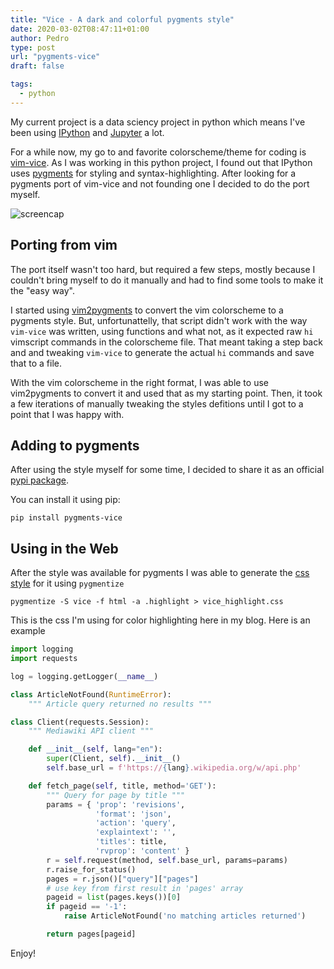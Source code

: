 ```yaml
---
title: "Vice - A dark and colorful pygments style"
date: 2020-03-02T08:47:11+01:00
author: Pedro
type: post
url: "pygments-vice"
draft: false

tags:
  - python
---
```


My current project is a data sciency project in python which means I've been using [IPython](https://ipython.org/) and [Jupyter](https://jupyter.org/) a lot.

For a while now, my go to and favorite colorscheme/theme for coding is [vim-vice](https://github.com/bcicen/vim-vice). As I was working in this python project, I found out that IPython uses [pygments](https://pygments.org/) for styling and syntax-highlighting. After looking for a pygments port of vim-vice and not founding one I decided to do the port myself.

![screencap][screencap]

## Porting from vim

The port itself wasn't too hard, but required a few steps, mostly because I couldn't bring myself to do it manually and had to find some tools to make it the "easy way". 

I started using [vim2pygments](https://github.com/honza/vim2pygments) to convert the vim colorscheme to a pygments style. But, unfortunattelly, that script didn't work with the way `vim-vice` was written, using functions and what not, as it expected raw `hi` vimscript commands in the colorscheme file. That meant taking a step back and and tweaking `vim-vice` to generate the actual `hi` commands and save that to a file.


With the vim colorscheme in the right format, I was able to use vim2pygments to convert it and used that as my starting point. Then, it took a few iterations of manually tweaking the styles defitions until I got to a point that I was happy with.


## Adding to pygments

After using the style myself for some time, I decided to share it as an official [pypi package](https://test.pypi.org/project/pygments-vice).

You can install it using pip:

```
pip install pygments-vice
```

## Using in the Web

After the style was available for pygments I was able to generate the [css style](https://gist.github.com/pedroreys/e7055625de7db5a6782af23aee264e3c) for it using `pygmentize`

```shell {lineos=false}
pygmentize -S vice -f html -a .highlight > vice_highlight.css
```
This is the css I'm using for color highlighting here in my blog. Here is an example

```python
import logging
import requests

log = logging.getLogger(__name__)

class ArticleNotFound(RuntimeError):
    """ Article query returned no results """

class Client(requests.Session):
    """ Mediawiki API client """

    def __init__(self, lang="en"):
        super(Client, self).__init__()
        self.base_url = f'https://{lang}.wikipedia.org/w/api.php'

    def fetch_page(self, title, method='GET'):
        """ Query for page by title """
        params = { 'prop': 'revisions',
                   'format': 'json',
                   'action': 'query',
                   'explaintext': '',
                   'titles': title,
                   'rvprop': 'content' }
        r = self.request(method, self.base_url, params=params)
        r.raise_for_status()
        pages = r.json()["query"]["pages"]
        # use key from first result in 'pages' array
        pageid = list(pages.keys())[0]
        if pageid == '-1':
            raise ArticleNotFound('no matching articles returned')

        return pages[pageid]
```

Enjoy!


[screencap]: https://i.imgur.com/jt6TthK.png "vice"
